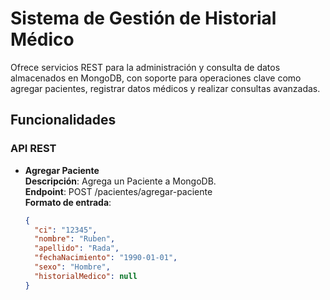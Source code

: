 # Sistema de Gestión de Historial Médico

Ofrece servicios REST para la administración y consulta de datos almacenados en MongoDB, con soporte para operaciones clave como agregar pacientes, registrar datos médicos y realizar consultas avanzadas.

## Funcionalidades

### API REST

- **Agregar Paciente**  
  **Descripción**: Agrega un Paciente a MongoDB.  
  **Endpoint**: POST /pacientes/agregar-paciente  
  **Formato de entrada**:
  ```json
  {
    "ci": "12345",
    "nombre": "Ruben",
    "apellido": "Rada",
    "fechaNacimiento": "1990-01-01",
    "sexo": "Hombre",
    "historialMedico": null
  }
